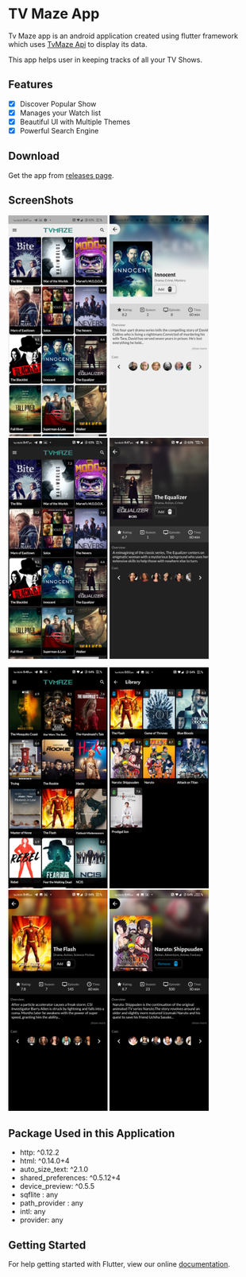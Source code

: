 # TV Maze App

Tv Maze app is an android application created using flutter framework which uses [TvMaze Api](https://www.tvmaze.com/api) to display its data.

This app helps user in keeping tracks of all your TV Shows.

## Features

  - [x] Discover Popular Show
  - [x] Manages your Watch list
  - [x] Beautiful UI with Multiple Themes
  - [x] Powerful Search Engine

## Download
Get the app from [releases page](https://github.com/GouravShDev/Tv-Maze-App/releases).

## ScreenShots

<p float="left">
<img src="screenshots/1. DefaultHome.png" width="200"> <img src="screenshots/2. ShowDetail.png" width="200"> <img src="screenshots/3. DarkHome.png" width="200"> <img src="screenshots/4. DarkShowDetail.png" width="200"> </p>

<p float="left">
<img src="screenshots/5. BlackHome.png" width="200"> <img src="screenshots/6. BlackLibrary.png" width="200"> <img src="screenshots/7. BlackShowDetail.png" width="200"> <img src="screenshots/8. BlackShowDetail2.png" width="200"> </p>

## Package Used in this Application

* http: ^0.12.2
*  html: ^0.14.0+4
* auto_size_text: ^2.1.0
* shared_preferences: ^0.5.12+4
* device_preview: ^0.5.5
* sqflite : any
* path_provider : any
* intl: any
* provider: any

## Getting Started

For help getting started with Flutter, view our online
[documentation](http://flutter.io/).
